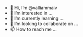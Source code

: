 - 👋 Hi, I’m @valliammaiv
- 👀 I’m interested in ...
- 🌱 I’m currently learning ...
- 💞️ I’m looking to collaborate on ...
- 📫 How to reach me ...

<!---
valliammaiv/valliammaiv is a ✨ special ✨ repository because its `README.md` (this file) appears on your GitHub profile.
You can click the Preview link to take a look at your changes.
--->
